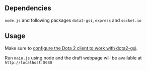 ## Dependencies
`node.js` and following packages `dota2-gsi`, `express` and `socket.io`

## Usage
Make sure to [configure the Dota 2 client to work with dota2-gsi](https://github.com/xzion/dota2-gsi#configuring-the-dota-2-client).

Run `main.js` using node and the draft webpage will be available at `http://localhost:8080`
